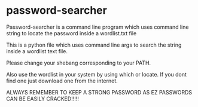 # password-searcher


Password-searcher is a command line program which uses command line string to locate the password inside a wordlist.txt file



This is a python file which uses command line args to search the string inside a wordlist text file.



Please change your shebang corresponding to your PATH.



Also use the wordlist in your system by using which or locate. If you dont find one just download one from the internet.



ALWAYS REMEMBER TO KEEP A STRONG PASSWORD AS EZ PASSWORDS CAN BE EASILY CRACKED!!!!!
